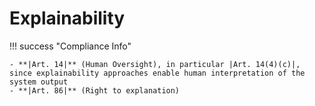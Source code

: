 # Explainability

!!! success "Compliance Info"

    - **|Art. 14|** (Human Oversight), in particular |Art. 14(4)(c)|, since explainability approaches enable human interpretation of the system output
    - **|Art. 86|** (Right to explanation)
